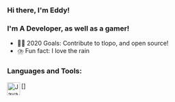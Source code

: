 ### Hi there, I'm Eddy! 

### I'm A Developer, as well as a gamer!
- :pirate_flag: 2020 Goals: Contribute to tlopo, and open source!
- :cloud_with_lightning_and_rain: Fun fact: I love the rain 


### Languages and Tools: 

[<img align="left" alt="Java" width="30px" src="https://www.flaticon.com/svg/vstatic/svg/1260/1260667.svg?token=exp=1618257651~hmac=a2bb1d1847c864057a5c9de3759e3988" />]


<!-- [linkedin]: https://linkedin.com/in/eddysantostech -->